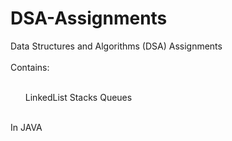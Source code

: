 # DSA-Assignments
Data Structures and Algorithms (DSA) Assignments
<br><br>
Contains:
<br><br>
<ul>
    LinkedList 
    Stacks 
    Queues 
</ul>
<br>
In JAVA
